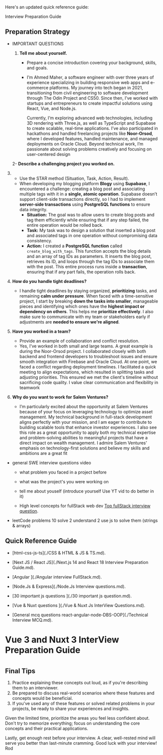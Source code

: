 Here's an updated quick reference guide:

 Interview Preparation Guide

## Preparation Strategy

- IMPORTANT QUESTIONS 
  
  1. **Tell me about yourself.**
     
     - Prepare a concise introduction covering your background, skills, and goals.
     
     - I’m Ahmed Maher, a software engineer with over three years of experience specializing in building responsive web apps and e-commerce platforms. My journey into tech began in 2021, transitioning from civil engineering to software development through The Odin Project and CS50. Since then, I’ve worked with startups and entrepreneurs to create impactful solutions using React, Vue, and Node.js.
       
       Currently, I’m exploring advanced web technologies, including 3D rendering with Three.js, as well as TypeScript and Supabase to create scalable, real-time applications. I’ve also participated in hackathons and handled freelancing projects like **Noor-Orsod**, where I developed features, handled maintenance, and managed deployments on Oracle Cloud. Beyond technical work, I’m passionate about solving problems creatively and focusing on user-centered design
  
  2- **Describe a challenging project you worked on.**
3. - Use the STAR method (Situation, Task, Action, Result).
   - When developing my blogging platform **Blogy** using **Supabase**, I encountered a challenge: creating a blog post and associating multiple tags with it in a **single, atomic operation**. Supabase doesn’t support client-side transactions directly, so I had to implement **server-side transactions** using **PostgreSQL functions** to ensure data integrity.
     - **Situation:** The goal was to allow users to create blog posts and tag them efficiently while ensuring that if any step failed, the entire operation would be rolled back.
     - **Task:** My task was to design a solution that inserted a blog post and associated tags in one operation without compromising data consistency.
     - **Action:** I created a **PostgreSQL function** called `create_blog_with_tags`. This function accepts the blog details and an array of tag IDs as parameters. It inserts the blog post, retrieves its ID, and loops through the tag IDs to associate them with the post. This entire process runs inside a **transaction**, ensuring that if any part fails, the operation rolls back.

4. **How do you handle tight deadlines?**
   
   - I handle tight deadlines by staying organized, **prioritizing** tasks, and remaining **calm under pressure**. When faced with a time-sensitive project, I start by breaking **down the tasks into smaller**, manageable pieces and identifying which ones have the **highest impact or dependency on others**. This helps me **prioritize effectively**. I also make sure to communicate with my team or stakeholders early if adjustments are **needed to ensure we're aligned**.

5. **Have you worked in a team?**
   
   - Provide an example of collaboration and conflict resolution.
   - Yes, I’ve worked in both small and large teams. A great example is during the Noor-Orsod project. I collaborated closely with both backend and frontend developers to troubleshoot issues and ensure smooth integration with Firebase and Oracle Cloud. At one point, we faced a conflict regarding deployment timelines. I facilitated a quick meeting to align expectations, which resulted in splitting tasks and adjusting priorities. This ensured we met the client's timeline without sacrificing code quality. I value clear communication and flexibility in teamwork

6. **Why do you want to work for Salem Ventures?**
   
   - I’m particularly excited about the opportunity at Salem Ventures because of your focus on leveraging technology to optimize asset management. My technical background in full-stack development aligns perfectly with your mission, and I am eager to contribute to building scalable tools that enhance investor experiences. I also see this role as a great opportunity to apply both my technical expertise and problem-solving abilities to meaningful projects that have a direct impact on wealth management. I admire Salem Ventures’ emphasis on technology-first solutions and believe my skills and ambitions are a great fit
- general SWE interview questions video 
  
  - what problem you faced in a project before 
  
  - what was the project's you were working on 
  
  - tell me about youself (introduce yourself Use YT vid to do better in it)
  
  - High level concepts for fullStack web dev  [Top fullStack interview question](https://www.interviewbit.com/full-stack-developer-interview-questions/).

- leetCode problems 10 solve 2 understand 2 use js to solve them (strings & arrays)

## Quick Reference Guide

- [html-css-js-ts](./CSS & HTML & JS & TS.md).

- [Next JS / React JS](./Next.js 14 and React 18 Interview Preparation Guide.md).

- [Angular ](./Angular interview FullStack.md).

- [Node.Js & Express](./Node.Js Interview questions.md).

- [30 important js questions ](./30 important js question.md).

- [Vue & Nuxt questions ](./Vue & Nuxt Js InterView Questions.md).

- [General mcq questions react-angular-node-DBS-OOP](./Technical Interview MCQ.md).

# Vue 3 and Nuxt 3 InterView Preparation Guide

# 

## Final Tips

1. Practice explaining these concepts out loud, as if you're describing them to an interviewer.
2. Be prepared to discuss real-world scenarios where these features and concepts would be beneficial.
3. If you've used any of these features or solved related problems in your projects, be ready to share your experiences and insights.

Given the limited time, prioritize the areas you feel less confident about. Don't try to memorize everything; focus on understanding the core concepts and their practical applications.

Lastly, get enough rest before your interview. A clear, well-rested mind will serve you better than last-minute cramming. Good luck with your interview! Rod
